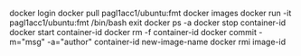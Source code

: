 docker login
docker pull pagl1acc1/ubuntu:fmt
docker images
docker run -it pagl1acc1/ubuntu:fmt /bin/bash
exit
docker ps -a
docker stop container-id
docker start container-id
docker rm -f container-id
docker commit -m="msg" -a="author" container-id new-image-name
docker rmi image-id